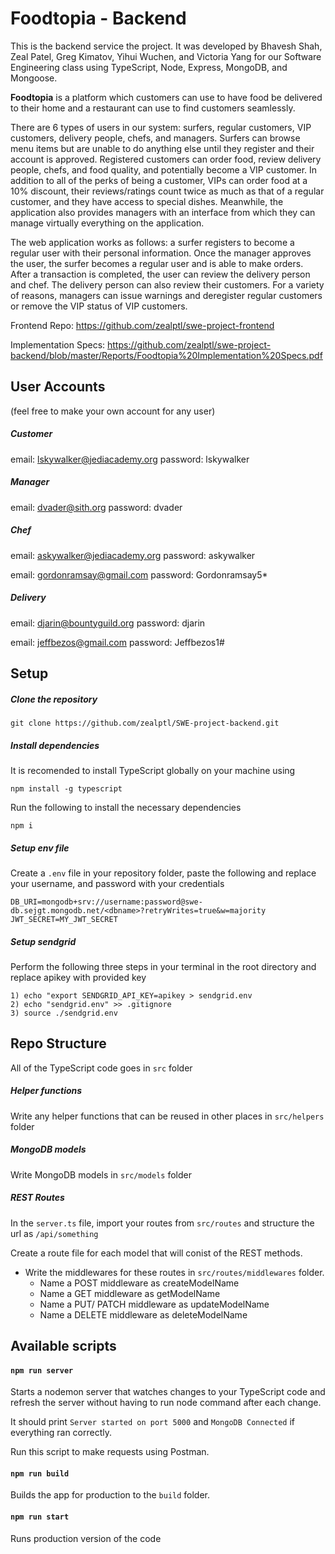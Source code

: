 # Foodtopia - Backend

This is the backend service the project. It was developed by Bhavesh Shah, Zeal Patel, Greg Kimatov, Yihui Wuchen, and Victoria Yang for our Software Engineering class using TypeScript, Node, Express, MongoDB, and Mongoose.


**Foodtopia** is a platform which customers can use to have food be delivered to their home and a restaurant can use to find customers seamlessly. 

There are 6 types of users in our system: surfers, regular customers, VIP customers, delivery people, chefs, and managers. Surfers can browse menu items but are unable to do anything else until they register and their account is approved. Registered customers can order food, review delivery people, chefs, and food quality, and potentially become a VIP customer. In addition to all of the perks of being a customer, VIPs can order food at a 10% discount, their reviews/ratings count twice as much as that of a regular customer, and they have access to special dishes. Meanwhile, the application also provides managers with an interface from which they can manage virtually everything on the application.

The web application works as follows: a surfer registers to become a regular user with their personal information. Once the manager approves the user, the surfer becomes a regular user and is able to make orders. After a transaction is completed, the user can review the delivery person and chef. The delivery person can also review their customers. For a variety of reasons, managers can issue warnings and deregister regular customers or remove the VIP status of VIP customers.

Frontend Repo: https://github.com/zealptl/swe-project-frontend

Implementation Specs: https://github.com/zealptl/swe-project-backend/blob/master/Reports/Foodtopia%20Implementation%20Specs.pdf


## User Accounts
(feel free to make your own account for any user)
##### Customer
email: lskywalker@jediacademy.org
password: lskywalker

##### Manager
email: dvader@sith.org
password: dvader

##### Chef
email: askywalker@jediacademy.org
password: askywalker

email: gordonramsay@gmail.com
password: Gordonramsay5*

##### Delivery
email: djarin@bountyguild.org
password: djarin

email: jeffbezos@gmail.com
password: Jeffbezos1#

## Setup

##### Clone the repository

```
git clone https://github.com/zealptl/SWE-project-backend.git
```

##### Install dependencies

It is recomended to install TypeScript globally on your machine using

```
npm install -g typescript
```

Run the following to install the necessary dependencies

```
npm i
```

##### Setup env file

Create a `.env` file in your repository folder, paste the following and replace your username, and password with your credentials

```
DB_URI=mongodb+srv://username:password@swe-db.sejgt.mongodb.net/<dbname>?retryWrites=true&w=majority
JWT_SECRET=MY_JWT_SECRET
```

##### Setup sendgrid

Perform the following three steps in your terminal in the root directory and replace apikey with provided key

```
1) echo "export SENDGRID_API_KEY=apikey > sendgrid.env
2) echo "sendgrid.env" >> .gitignore
3) source ./sendgrid.env
```

## Repo Structure

All of the TypeScript code goes in `src` folder

##### Helper functions

Write any helper functions that can be reused in other places in `src/helpers` folder

##### MongoDB models

Write MongoDB models in `src/models` folder

##### REST Routes

In the `server.ts` file, import your routes from `src/routes` and structure the url as `/api/something`

Create a route file for each model that will conist of the REST methods.

- Write the middlewares for these routes in `src/routes/middlewares` folder.
  - Name a POST middleware as createModelName
  - Name a GET middleware as getModelName
  - Name a PUT/ PATCH middleware as updateModelName
  - Name a DELETE middleware as deleteModelName

## Available scripts

#### `npm run server`

Starts a nodemon server that watches changes to your TypeScript code and refresh the server without having to run node command after each change.

It should print `Server started on port 5000` and `MongoDB Connected` if everything ran correctly.

Run this script to make requests using Postman.

#### `npm run build`

Builds the app for production to the `build` folder.

#### `npm run start`

Runs production version of the code
